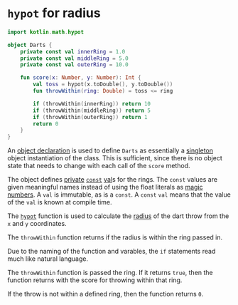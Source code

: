 # `hypot` for radius

```kotlin
import kotlin.math.hypot

object Darts {
    private const val innerRing = 1.0
    private const val middleRing = 5.0
    private const val outerRing = 10.0

    fun score(x: Number, y: Number): Int {
        val toss = hypot(x.toDouble(), y.toDouble())
        fun throwWithin(ring: Double) = toss <= ring

        if (throwWithin(innerRing)) return 10
        if (throwWithin(middleRing)) return 5
        if (throwWithin(outerRing)) return 1
        return 0
    }
}
```

An [object declaration][object] is used to define `Darts` as essentially a [singleton][singleton] object instantiation of the class.
This is sufficient, since there is no object state that needs to change with each call of the `score` method.

The object defines [private][visibility] [`const`][const] [val][variables]s for the rings.
The `const` values are given meaningful names instead of using the float literals as [magic numbers][magic-numbers].
A `val` is immutable, as is a `const`.
A `const` `val` means that the value of the `val` is known at compile time.

The [`hypot`][hypot] function is used to calculate the [radius][radius] of the dart throw from the `x` and `y` coordinates.

The `throwWithin` function returns if the radius is within the ring passed in.

Due to the naming of the function and varables, the `if` statements read much like natural language.

The `throwWithin` function is passed the ring.
If it returns `true`, then the function returns with the score for throwing within that ring.

If the throw is not within a defined ring, then the function returns `0`.

[object]: https://kotlinlang.org/docs/object-declarations.html#object-declarations-overview
[singleton]: https://en.wikipedia.org/wiki/Singleton_pattern
[visibility]: https://kotlinlang.org/docs/visibility-modifiers.html
[const]: https://www.geeksforgeeks.org/whats-the-difference-between-const-and-val-in-kotlin/
[variables]: https://kotlinlang.org/docs/basic-syntax.html#variables
[magic-numbers]: https://en.wikipedia.org/wiki/Magic_number_(programming)
[hypot]: https://kotlinlang.org/api/latest/jvm/stdlib/kotlin.math/hypot.html
[radius]: https://www.mathopenref.com/coordbasiccircle.html

